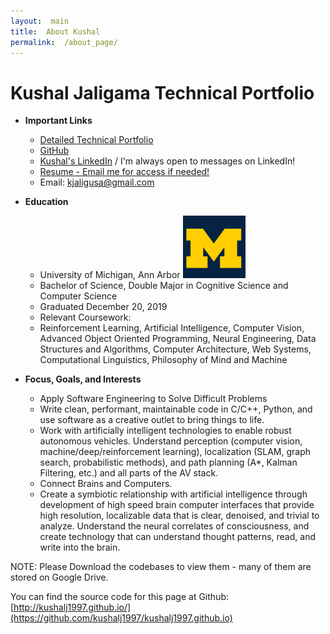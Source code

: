 ```yaml
---
layout:  main
title:  About Kushal
permalink:  /about_page/
---
```

# Kushal Jaligama Technical Portfolio

- **Important Links**
    -  [Detailed Technical Portfolio](http://tinyurl.com/KushalTechnicalPortfolio)
    -  [GitHub](http://github.com/kushalj1997)
    - [Kushal's LinkedIn](http://tinyurl.com/KushalLinkedIn) / I'm always open to messages on LinkedIn!
    -  [Resume - Email me for access if needed!](https://tinyurl.com/KushalResumeGoogleDrive)
    -  Email: kjaligusa@gmail.com

- **Education**
    - University of Michigan, Ann Arbor <img src="/assets/img/michigan.jpg"  alt="goblue"  width="100">
    - Bachelor of Science, Double Major in Cognitive Science and Computer Science
    - Graduated December 20, 2019
    - Relevant Coursework:
    - Reinforcement Learning, Artificial Intelligence, Computer Vision, Advanced Object Oriented Programming, Neural Engineering, Data Structures and Algorithms, Computer Architecture, Web Systems, Computational Linguistics, Philosophy of Mind and Machine

- **Focus, Goals, and Interests**
    -  Apply Software Engineering to Solve Difficult Problems
    -  Write clean, performant, maintainable code in C/C++, Python, and use software as a creative outlet to bring things to life.
    -  Work with artificially intelligent technologies to enable robust autonomous vehicles. Understand perception (computer vision, machine/deep/reinforcement learning), localization (SLAM, graph search, probabilistic methods), and path planning (A*, Kalman Filtering, etc.) and all parts of the AV stack.
    -  Connect Brains and Computers.
    -  Create a symbiotic relationship with artificial intelligence through development of high speed brain computer interfaces that provide high resolution, localizable data that is clear, denoised, and trivial to analyze. Understand the neural correlates of consciousness, and create technology that can understand thought patterns, read, and write into the brain.

NOTE: Please Download the codebases to view them - many of them are stored on Google Drive.

You can find the source code for this page at Github:
[http://kushalj1997.github.io/](https://github.com/kushalj1997/kushalj1997.github.io)
